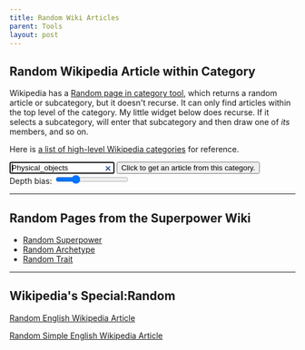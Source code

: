 ```yaml
---
title: Random Wiki Articles
parent: Tools
layout: post
---
```


<!--https://en.wikipedia.org/wiki/Wikipedia:Wiki-Link_Game-->



## Random Wikipedia Article within Category 

Wikipedia has a [Random page in category tool](https://en.wikipedia.org/wiki/Special:RandomInCategory), 
which returns a random article or subcategory, but it doesn't recurse. 
It can only find articles within the top level of the category.
My little widget below does recurse.
If it selects a subcategory, will enter that subcategory and then draw one of *its* members,
and so on.

Here is [a list of high-level Wikipedia categories](https://en.wikipedia.org/wiki/Wikipedia:Contents/Categories) for reference.



<form id="categorySelectionForm">
<input placeholder="Type the name of a Wikipedia Category." value="Physical_objects" type="search" id="categoryInput" autofocus />
<button id="randomArticleButton">Click to get an article from this category.</button><br>
Depth bias: <input id="depthBiasSlider" type="range" min="0" max="20" value="5">
</form>

<style>
    #wikiDiveResults a {font-size: small; display:block;}
    #wikiDiveResults a:last-child {font-size: xx-large;}
</style>
<div id="wikiDiveResults"></div>
<div id="articleExcerptHolder"></div>

<script src="./randomWikipedia.js"></script>


------------------

## Random Pages from the Superpower Wiki

- [Random Superpower](https://powerlisting.fandom.com/wiki/Special:Random/main)
- [Random Archetype](https://powerlisting.fandom.com/wiki/Special:Random/Archetype)
- [Random Trait](https://powerlisting.fandom.com/wiki/Special:Random/Trait)



-------------------


## Wikipedia's Special:Random


<a href="https://en.wikipedia.org/wiki/Special:Random">Random English Wikipedia Article</a>

<a href="https://simple.wikipedia.org/wiki/Special:Random">Random Simple English Wikipedia Article</a>



